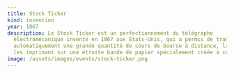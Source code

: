 ```yaml
---
title: Stock Ticker
kind: invention
year: 1867
description: Le Stock Ticker est un perfectionnement du télégraphe
  électromécanique inventé en 1867 aux États-Unis, qui a permis de transmettre
  automatiquement une grande quantité de cours de bourse à distance, la machine
  les imprimant sur une étroite bande de papier spécialement créée à cet effet.
image: /assets/images/events/stock-ticker.png
---
```

